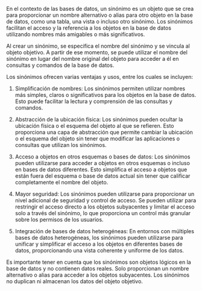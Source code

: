 En el contexto de las bases de datos, un sinónimo es un objeto que se crea para proporcionar un nombre alternativo o alias para otro objeto en la base de datos, como una tabla, una vista o incluso otro sinónimo. Los sinónimos facilitan el acceso y la referencia a los objetos en la base de datos utilizando nombres más amigables o más significativos.

Al crear un sinónimo, se especifica el nombre del sinónimo y se vincula al objeto objetivo. A partir de ese momento, se puede utilizar el nombre del sinónimo en lugar del nombre original del objeto para acceder a él en consultas y comandos de la base de datos.

Los sinónimos ofrecen varias ventajas y usos, entre los cuales se incluyen:

1. Simplificación de nombres: Los sinónimos permiten utilizar nombres más simples, claros o significativos para los objetos en la base de datos. Esto puede facilitar la lectura y comprensión de las consultas y comandos.
    
2. Abstracción de la ubicación física: Los sinónimos pueden ocultar la ubicación física o el esquema del objeto al que se refieren. Esto proporciona una capa de abstracción que permite cambiar la ubicación o el esquema del objeto sin tener que modificar las aplicaciones o consultas que utilizan los sinónimos.
    
3. Acceso a objetos en otros esquemas o bases de datos: Los sinónimos pueden utilizarse para acceder a objetos en otros esquemas o incluso en bases de datos diferentes. Esto simplifica el acceso a objetos que están fuera del esquema o base de datos actual sin tener que calificar completamente el nombre del objeto.
    
4. Mayor seguridad: Los sinónimos pueden utilizarse para proporcionar un nivel adicional de seguridad y control de acceso. Se pueden utilizar para restringir el acceso directo a los objetos subyacentes y limitar el acceso solo a través del sinónimo, lo que proporciona un control más granular sobre los permisos de los usuarios.
    
5. Integración de bases de datos heterogéneas: En entornos con múltiples bases de datos heterogéneas, los sinónimos pueden utilizarse para unificar y simplificar el acceso a los objetos en diferentes bases de datos, proporcionando una vista coherente y uniforme de los datos.
    

Es importante tener en cuenta que los sinónimos son objetos lógicos en la base de datos y no contienen datos reales. Solo proporcionan un nombre alternativo o alias para acceder a los objetos subyacentes. Los sinónimos no duplican ni almacenan los datos del objeto objetivo.